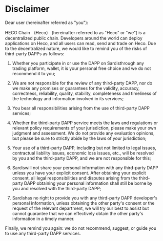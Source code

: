 # Disclaimer

Dear user (hereinafter referred as "you"):

HECO Chain （Heco） (hereinafter referred to as "Heco" or "we") is a decentralized public chain. Developers around the world can deploy applications on Heco, and all users can read, send and trade on Heco. Due to the decentralized nature, we would like to remind you of the risks of third-party DAPPs as follows:

1. Whether you participate in or use the DAPP on Sardisthrough any trading platform, wallet, it is your personal free choice and we do not recommend it to you;

2. We are not responsible for the review of any third-party DAPP, nor do we make any promises or guarantees for the validity, accuracy, correctness, reliability, quality, stability, completeness and timeliness of the technology and information involved in its services;

3. You bear all responsibilities arising from the use of third-party DAPP services;

4. Whether the third-party DAPP service meets the laws and regulations or relevant policy requirements of your jurisdiction, please make your own judgment and assessment. We do not provide any evaluation opinions, but please be sure to strictly abide by the laws of your jurisdiction;

5. Your use of a third-party DAPP, including but not limited to legal issues, contractual liability issues, economic loss issues, etc., will be resolved by you and the third-party DAPP, and we are not responsible for this;

6. Sardiswill not share your personal information with any third-party DAPP unless you have your explicit consent. After obtaining your explicit consent, all legal responsibilities and disputes arising from the third-party DAPP obtaining your personal information shall still be borne by you and resolved with the third-party DAPP;

7. Sardishas no right to provide you with any third-party DAPP developer's personal information, unless obtaining the other party's consent or the request of the relevant department, we will try our best to assist but cannot guarantee that we can effectively obtain the other party's information in a timely manner.

Finally, we remind you again: we do not recommend, suggest, or guide you to use any third-party DAPP services.

